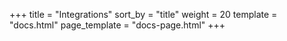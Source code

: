 +++
title = "Integrations"
sort_by = "title"
weight = 20
template = "docs.html"
page_template = "docs-page.html"
+++